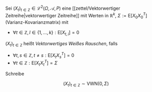 Sei $(X_t)_{t \in \mathbb{Z}} \in \mathcal{L}^2(\Omega, \mathcal{A}, P)$ eine [[zettel/Vektorwertiger Zeitreihe|vektorwertiger Zeitreihe]] mit Werten in $\mathbb{R}^k$, $\Sigma := \text{E}[X_0X_0^T]$ (Varianz-Kovarianzmatrix) mit
- $\forall t \in \mathbb{Z}, l \in \{ 1, \dots, k \} : \text{E}[X_{t, i}] = 0$

$(X_t)_{t \in \mathbb{Z}}$ heißt *Vektorwertiges Weißes Rauschen*, falls
- $\forall t, s \in \mathbb{Z}, t \ne s : \text{E}[X_tX_s^T] = 0$
- $\forall t \in \mathbb{Z} : \text{E}[X_tX_t^T] = \Sigma$

Schreibe

$$
	(X_t)_{t \in \mathbb{Z}} \sim \text{VWN}(0, \Sigma)
$$